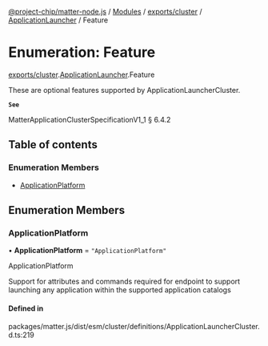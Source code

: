 [@project-chip/matter-node.js](../README.md) / [Modules](../modules.md) / [exports/cluster](../modules/exports_cluster.md) / [ApplicationLauncher](../modules/exports_cluster.ApplicationLauncher.md) / Feature

# Enumeration: Feature

[exports/cluster](../modules/exports_cluster.md).[ApplicationLauncher](../modules/exports_cluster.ApplicationLauncher.md).Feature

These are optional features supported by ApplicationLauncherCluster.

**`See`**

MatterApplicationClusterSpecificationV1_1 § 6.4.2

## Table of contents

### Enumeration Members

- [ApplicationPlatform](exports_cluster.ApplicationLauncher.Feature.md#applicationplatform)

## Enumeration Members

### ApplicationPlatform

• **ApplicationPlatform** = ``"ApplicationPlatform"``

ApplicationPlatform

Support for attributes and commands required for endpoint to support launching any application within the
supported application catalogs

#### Defined in

packages/matter.js/dist/esm/cluster/definitions/ApplicationLauncherCluster.d.ts:219
